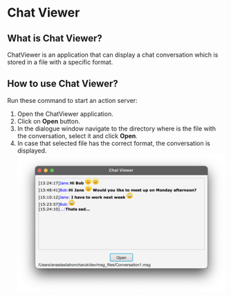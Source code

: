 # Chat Viewer

## What is Chat Viewer?
ChatViewer is an application that can display a chat conversation which is stored in a file with a specific format.

## How to use Chat Viewer?
Run these command to start an action server:
1. Open the ChatViewer application. 
2. Click on **Open** button.
3. In the dialogue window navigate to the directory where is the file with the conversation, select it and click **Open**.
4. In case that selected file has the correct format, the conversation is displayed.
![Demo](demo.png)

